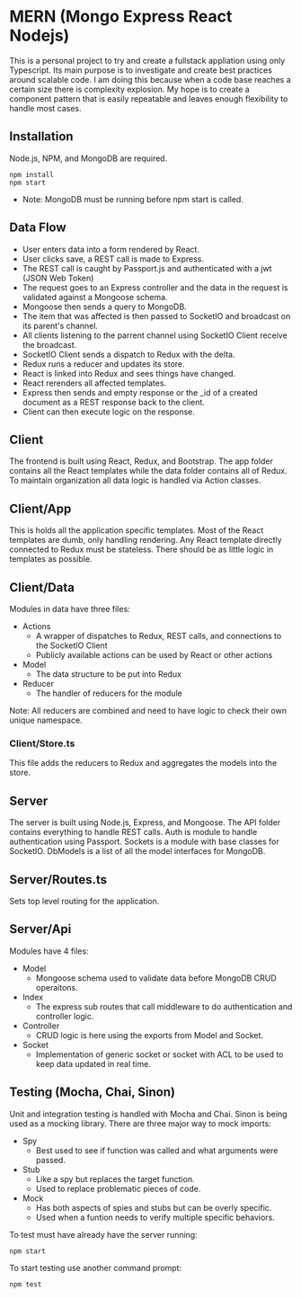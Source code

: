 # MERN (Mongo Express React Nodejs)
This is a personal project to try and create a fullstack appliation using only Typescript. Its main purpose is to investigate and create best practices around scalable code. I am doing this because when a code base reaches a certain size there is complexity explosion. My hope is to create a component pattern that is easily repeatable and leaves enough flexibility to handle most cases.

## Installation
Node.js, NPM, and MongoDB are required.
```
npm install
npm start
```  
* Note: MongoDB must be running before npm start is called.

## Data Flow
* User enters data into a form rendered by React.
* User clicks save, a REST call is made to Express.
* The REST call is caught by Passport.js and authenticated with a jwt (JSON Web Token)
* The request goes to an Express controller and the data in the request is validated against a Mongoose schema.
* Mongoose then sends a query to MongoDB.
* The item that was affected is then passed to SocketIO and broadcast on its parent's channel.
* All clients listening to the parrent channel using SocketIO Client receive the broadcast.
* SocketIO Client sends a dispatch to Redux with the delta.
* Redux runs a reducer and updates its store.
* React is linked into Redux and sees things have changed.
* React rerenders all affected templates.
* Express then sends and empty response or the _id of a created document as a REST response back to the client.
* Client can then execute logic on the response.

## Client
The frontend is built using React, Redux, and Bootstrap. The app folder contains all the React templates while the data folder contains all of Redux. To maintain organization all data logic is handled via Action classes.

## Client/App
This is holds all the application specific templates. Most of the React templates are dumb, only handling rendering. Any React template directly connected to Redux must be stateless. There should be as little logic in templates as possible. 

## Client/Data
Modules in data have three files:
* Actions
    * A wrapper of dispatches to Redux, REST calls, and connections to the SocketIO Client
    * Publicly available actions can be used by React or other actions
* Model
    * The data structure to be put into Redux
* Reducer
    * The handler of reducers for the module

Note: All reducers are combined and need to have logic to check their own unique namespace.

### Client/Store.ts
This file adds the reducers to Redux and aggregates the models into the store.

## Server
The server is built using Node.js, Express, and Mongoose. The API folder contains everything to handle REST calls. Auth is module to handle authentication using Passport. Sockets is a module with base classes for SocketIO. DbModels is a list of all the model interfaces for MongoDB.

## Server/Routes.ts
Sets top level routing for the application. 

## Server/Api
Modules have 4 files:
* Model
    * Mongoose schema used to validate data before MongoDB CRUD operaitons.
* Index
    * The express sub routes that call middleware to do authentication and controller logic.
* Controller
    * CRUD logic is here using the exports from Model and Socket.
* Socket
    * Implementation of generic socket or socket with ACL to be used to keep data updated in real time.

## Testing (Mocha, Chai, Sinon)
Unit and integration testing is handled with Mocha and Chai. Sinon is being used as a mocking library. There are three major way to mock imports:
* Spy
    * Best used to see if function was called and what arguments were passed.
* Stub
    * Like a spy but replaces the target function.
    * Used to replace problematic pieces of code.
* Mock
    * Has both aspects of spies and stubs but can be overly specific.
    * Used when a funtion needs to verify multiple specific behaviors.

To test must have already have the server running:
```
npm start
```
To start testing use another command prompt:
```
npm test
```